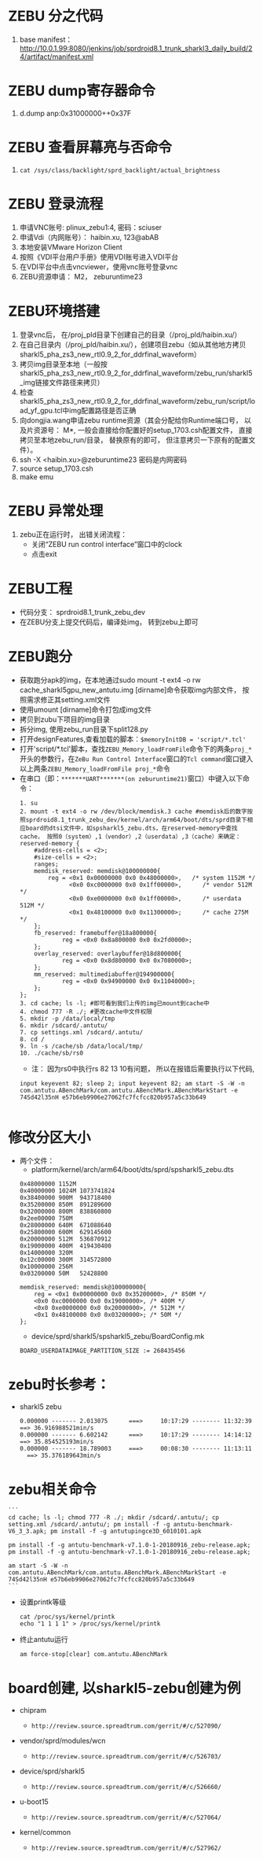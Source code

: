 # ZEBU 分之代码

1. base manifest： http://10.0.1.99:8080/jenkins/job/sprdroid8.1_trunk_sharkl3_daily_build/24/artifact/manifest.xml

# ZEBU dump寄存器命令
1. d.dump anp:0x31000000++0x37F

# ZEBU 查看屏幕亮与否命令
1.  `cat /sys/class/backlight/sprd_backlight/actual_brightness`


# ZEBU 登录流程
1. 申请VNC账号: plinux_zebu1:4, 密码：sciuser
2. 申请Vdi（内网账号）： haibin.xu, 123@abAB
3. 本地安装VMware Horizon Client
4. 按照《VDI平台用户手册》使用VDI账号进入VDI平台
5. 在VDI平台中点击vncviewer，使用vnc账号登录vnc
6. ZEBU资源申请： M2， zeburuntime23

# ZEBU环境搭建
1. 登录vnc后， 在/proj_pld目录下创建自己的目录（/proj_pld/haibin.xu/）
2. 在自己目录内（/proj_pld/haibin.xu/），创建项目zebu（如从其他地方拷贝sharkl5_pha_zs3_new_rtl0.9_2_for_ddrfinal_waveform）
3. 拷贝img目录至本地（一般按sharkl5_pha_zs3_new_rtl0.9_2_for_ddrfinal_waveform/zebu_run/sharkl5_img链接文件路径来拷贝）
4. 检查sharkl5_pha_zs3_new_rtl0.9_2_for_ddrfinal_waveform/zebu_run/script/load_yf_gpu.tcl中img配置路径是否正确
5. 向dongjia.wang申请zebu runtime资源（其会分配给你Runtime端口号， 以及片资源号： M*, 一般会直接给你配置好的setup_1703.csh配置文件， 直接拷贝至本地zebu_run/目录， 替换原有的即可， 但注意拷贝一下原有的配置文件）。
6. ssh -X <haibin.xu>@zeburuntime23  密码是内网密码
7. source setup_1703.csh
8. make emu

# ZEBU 异常处理
1. zebu正在运行时， 出错关闭流程：
    - 关闭“ZEBU run control interface”窗口中的clock
    - 点击exit

# ZEBU工程
- 代码分支： sprdroid8.1_trunk_zebu_dev
- 在ZEBU分支上提交代码后，编译处img， 转到zebu上即可

# ZEBU跑分
- 获取跑分apk的img，在本地通过sudo mount -t ext4 -o rw cache_sharkl5gpu_new_antutu.img [dirname]命令获取img内部文件， 按照需求修正其setting.xml文件
- 使用umount [dirname]命令打包成img文件
- 拷贝到zubu下项目的img目录
- 拆分img, 使用zebu_run目录下split128.py
- 打开designFeatures,查看加载的脚本：`$memoryInitDB = 'script/*.tcl'`
- 打开'script/*.tcl'脚本，查找`ZEBU_Memory_loadFromFile`命令下的两条`proj_*`开头的参数行，在`ZeBu Run Control Interface`窗口的`Tcl command`窗口键入以上两条`ZEBU_Memory_loadFromFile proj_*`命令
- 在串口（即：`*******UART*******(on zeburuntime21)`窗口）中键入以下命令：
    ```
    1. su
    2. mount -t ext4 -o rw /dev/block/memdisk.3 cache #memdisk后的数字按照sprdroid8.1_trunk_zebu_dev/kernel/arch/arm64/boot/dts/sprd目录下相应board的dtsi文件中，如spsharkl5_zebu.dts，在reserved-memory中查找cache， 按照0（system）,1（vendor）,2（userdata）,3（cache）来确定：
    reserved-memory {
        #address-cells = <2>;
        #size-cells = <2>;
        ranges;
        memdisk_reserved: memdisk@100000000{
            reg = <0x1 0x00000000 0x0 0x48000000>,   /* system 1152M */
                  <0x0 0xc0000000 0x0 0x1ff00000>,      /* vendor 512M */
                  <0x0 0xe0000000 0x0 0x1ff00000>,      /* userdata 512M */
                  <0x1 0x48100000 0x0 0x11300000>;      /* cache 275M */
        };
        fb_reserved: framebuffer@18a800000{
                reg = <0x0 0x8a800000 0x0 0x2fd0000>;
        };
        overlay_reserved: overlaybuffer@18d800000{
                reg = <0x0 0x8d800000 0x0 0x7080000>;
        };
        mm_reserved: multimediabuffer@194900000{
                reg = <0x0 0x94900000 0x0 0x11040000>;
        };
    };
    3. cd cache; ls -l; #即可看到我们上传的img已mount到cache中
    4. chmod 777 -R ./; #更改cache中文件权限
    5. mkdir -p /data/local/tmp
    6. mkdir /sdcard/.antutu/
    7. cp settings.xml /sdcard/.antutu/
    8. cd /
    9. ln -s /cache/sb /data/local/tmp/
    10. ./cache/sb/rs0
    ```
    - 注： 因为rs0中执行rs 82 13 10有问题， 所以在报错后需要执行以下代码,
    ```
    input keyevent 82; sleep 2; input keyevent 82; am start -S -W -n com.antutu.ABenchMark/com.antutu.ABenchMark.ABenchMarkStart -e 74Sd42l35nH e57b6eb9906e27062fc7fcfcc820b957a5c33b649

    
    ```

# 修改分区大小
 - 两个文件：
    - platform/kernel/arch/arm64/boot/dts/sprd/spsharkl5_zebu.dts
    ```
    0x48000000 1152M
    0x40000000 1024M 1073741824
    0x38400000 900M  943718400
    0x35200000 850M  891289600
    0x32000000 800M  838860800
    0x2ee00000 750M
    0x28000000 640M  671088640
    0x25800000 600M  629145600
    0x20000000 512M  536870912
    0x19000000 400M  419430400
    0x14000000 320M
    0x12c00000 300M  314572800
    0x10000000 256M
    0x03200000 50M   52428800
    
    ```
    ```
    memdisk_reserved: memdisk@100000000{
        reg = <0x1 0x00000000 0x0 0x35200000>, /* 850M */
        <0x0 0xc0000000 0x0 0x19000000>, /* 400M */
        <0x0 0xe0000000 0x0 0x20000000>, /* 512M */
        <0x1 0x48100000 0x0 0x03200000>; /* 50M */
    };
    ```
    - device/sprd/sharkl5/spsharkl5_zebu/BoardConfig.mk
    ```
    BOARD_USERDATAIMAGE_PARTITION_SIZE := 268435456
    ```

# zebu时长参考：
- sharkl5 zebu
    ```
    0.000000 ------- 2.013075      ===>     10:17:29 -------- 11:32:39       ==> 36.916988521min/s
    0.000000 ------- 6.602142      ===>     10:17:29 -------- 14:14:12       ==> 35.854525193min/s
    0.000000 ------- 18.789003     ===>     00:08:30 -------- 11:13:11
      ==> 35.376189643min/s 
    ```

# zebu相关命令
    ```
    cd cache; ls -l; chmod 777 -R ./; mkdir /sdcard/.antutu/; cp setting.xml /sdcard/.antutu/; pm install -f -g antutu-benchmark-V6_3_3.apk; pm install -f -g antutupingce3D_6010101.apk
    
    pm install -f -g antutu-benchmark-v7.1.0-1-20180916_zebu-release.apk; pm install -f -g antutu-benchmark-v7.1.0-1-20180916_zebu-release.apk;
    
    am start -S -W -n com.antutu.ABenchMark/com.antutu.ABenchMark.ABenchMarkStart -e 74Sd42l35nH e57b6eb9906e27062fc7fcfcc820b957a5c33b649
    ```
- 设置printk等级
    ```
    cat /proc/sys/kernel/printk
    echo "1 1 1 1" > /proc/sys/kernel/printk
    ```
- 终止antutu运行
    ```
    am force-stop[clear] com.antutu.ABenchMark 
    ```

# board创建, 以sharkl5-zebu创建为例
- chipram
    - `http://review.source.spreadtrum.com/gerrit/#/c/527090/`

- vendor/sprd/modules/wcn
    - `http://review.source.spreadtrum.com/gerrit/#/c/526703/`

- device/sprd/sharkl5
    - `http://review.source.spreadtrum.com/gerrit/#/c/526660/`

- u-boot15
    - `http://review.source.spreadtrum.com/gerrit/#/c/527064/`

- kernel/common
    - `http://review.source.spreadtrum.com/gerrit/#/c/527962/`